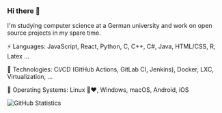 ### Hi there 👋

I'm studying computer science at a German university and work on open source projects in my spare time.

⚡ Languages: JavaScript, React, Python, C, C++, C#, Java, HTML/CSS, R, Latex …

🚀 Technologies: CI/CD (GitHub Actions, GitLab CI, Jenkins), Docker, LXC, Virtualization, …

💾 Operating Systems: Linux 🐧❤️, Windows, macOS, Android, iOS

![GitHub Statistics](https://github-readme-stats.vercel.app/api?username=irgendwr&count_private=true&show_icons=true)
